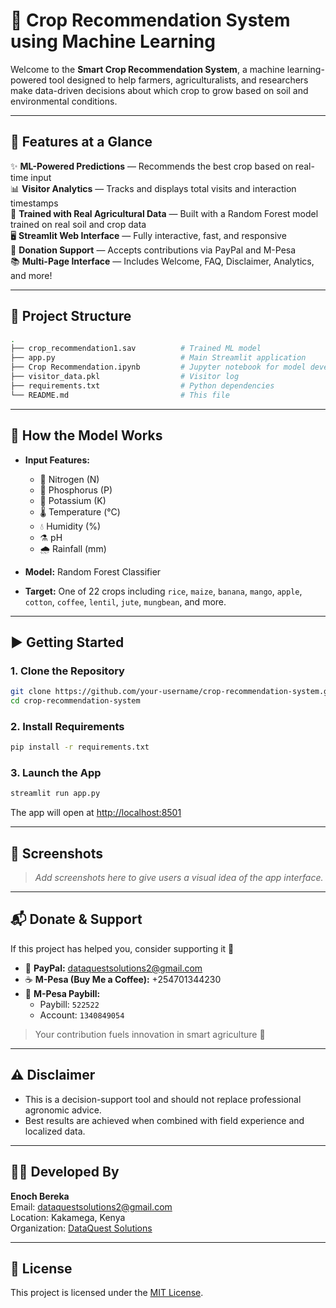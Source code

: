 # 🌾 Crop Recommendation System using Machine Learning

Welcome to the **Smart Crop Recommendation System**, a machine learning-powered tool designed to help farmers, agriculturalists, and researchers make data-driven decisions about which crop to grow based on soil and environmental conditions.

---

## 🚀 Features at a Glance

✨ **ML-Powered Predictions** — Recommends the best crop based on real-time input  
📊 **Visitor Analytics** — Tracks and displays total visits and interaction timestamps  
🧠 **Trained with Real Agricultural Data** — Built with a Random Forest model trained on real soil and crop data  
🖥 **Streamlit Web Interface** — Fully interactive, fast, and responsive  
💸 **Donation Support** — Accepts contributions via PayPal and M-Pesa  
📚 **Multi-Page Interface** — Includes Welcome, FAQ, Disclaimer, Analytics, and more!

---

## 📁 Project Structure

```bash
.
├── crop_recommendation1.sav          # Trained ML model
├── app.py                            # Main Streamlit application
├── Crop Recommendation.ipynb         # Jupyter notebook for model development
├── visitor_data.pkl                  # Visitor log
├── requirements.txt                  # Python dependencies
└── README.md                         # This file
```

---

## 🧠 How the Model Works

- **Input Features:**
  - 🧪 Nitrogen (N)
  - 🧪 Phosphorus (P)
  - 🧪 Potassium (K)
  - 🌡 Temperature (°C)
  - 💧 Humidity (%)
  - ⚗️ pH
  - 🌧 Rainfall (mm)

- **Model:** Random Forest Classifier  
- **Target:** One of 22 crops including `rice`, `maize`, `banana`, `mango`, `apple`, `cotton`, `coffee`, `lentil`, `jute`, `mungbean`, and more.

---

## ▶️ Getting Started

### 1. Clone the Repository

```bash
git clone https://github.com/your-username/crop-recommendation-system.git
cd crop-recommendation-system
```

### 2. Install Requirements

```bash
pip install -r requirements.txt
```

### 3. Launch the App

```bash
streamlit run app.py
```

The app will open at [http://localhost:8501](http://localhost:8501)

---

## 📸 Screenshots

> _Add screenshots here to give users a visual idea of the app interface._

---

## 📬 Donate & Support

If this project has helped you, consider supporting it 🙏

- 📧 **PayPal:** dataquestsolutions2@gmail.com  
- ☕ **M-Pesa (Buy Me a Coffee):** +254701344230  
- 🏦 **M-Pesa Paybill:**
  - Paybill: `522522`
  - Account: `1340849054`

> Your contribution fuels innovation in smart agriculture 💚

---

## ⚠️ Disclaimer

- This is a decision-support tool and should not replace professional agronomic advice.
- Best results are achieved when combined with field experience and localized data.

---

## 🧑‍💻 Developed By

**Enoch Bereka**  
Email: [dataquestsolutions2@gmail.com](dataquestsolutions2@gmail.com)  
Location: Kakamega, Kenya  
Organization: [DataQuest Solutions]([https://github.com/your-org](https://my-project-git-main-enocks-projects-27f604c8.vercel.app))

---

## 📜 License

This project is licensed under the [MIT License](LICENSE).

